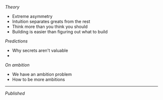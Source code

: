*Theory*
- Extreme asymmetry
- Intuition separates greats from the rest
- Think more than you think you should
- Building is easier than figuring out what to build

*Predictions*
- Why secrets aren't valuable
- 

*On ambition*
- We have an ambition problem
- How to be more ambitions

---

*Published*